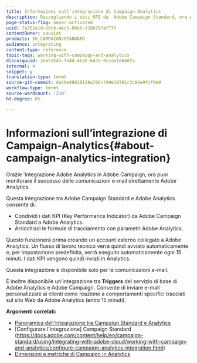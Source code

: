 ```yaml
---
title: Informazioni sull’integrazione di Campaign-Analytics
description: Raccogliendo i dati KPI da  Adobe Campaign Standard, ora puoi condividere i dati delle campagne con  Adobe Analytics per misurare le metriche di marketing delle e-mail  Adobe Campaign.
page-status-flag: never-activated
uuid: 7a351e1d-50cb-4ec5-8b66-318b797af77f
contentOwner: sauviat
products: SG_CAMPAIGN/STANDARD
audience: integrating
content-type: reference
topic-tags: working-with-campaign-and-analytics
discoiquuid: 2ea51543-fe4d-462b-b47e-9ccaa1d68dfa
internal: n
snippet: y
translation-type: tm+mt
source-git-commit: da4be48018128a766c749e30301c3c86e9fcf9e9
workflow-type: tm+mt
source-wordcount: '210'
ht-degree: 6%

---
```



# Informazioni sull’integrazione di Campaign-Analytics{#about-campaign-analytics-integration}

Grazie &#39;integrazione Adobe Analytics in  Adobe Campaign, ora puoi monitorare il successo delle comunicazioni e-mail direttamente  Adobe Analytics.

Questa integrazione tra  Adobe Campaign Standard e  Adobe Analytics consente di:

* Condividi i dati KPI (Key Performance Indicator) da  Adobe Campaign Standard a  Adobe Analytics.
* Arricchisci le formule di tracciamento con  parametri Adobe Analytics.

Questo funzionerà prima creando un account esterno collegato a  Adobe Analytics. Un flusso di lavoro tecnico verrà quindi avviato automaticamente e, per impostazione predefinita, verrà eseguito automaticamente ogni 15 minuti. I dati KPI vengono quindi inviati in Analytics.

Questa integrazione è disponibile solo per le comunicazioni e-mail.

È inoltre disponibile un&#39;integrazione tra  **Triggers** del servizio di base di Adobe Analytics e  Adobe Campaign. Consente di inviare e-mail personalizzate ai clienti come reazione a comportamenti specifici tracciati sul sito Web da  Adobe Analytics (entro 15 minuti).

**Argomenti correlati:**

* [Panoramica dell&#39;integrazione tra Campaign Standard e Analytics](https://docs.adobe.com/content/help/en/analytics/integration/adobe-campaign.html)
* [Configurare l&#39;integrazione] Campaign Standard (https://docs.adobe.com/content/help/en/campaign-standard/using/integrating-with-adobe-cloud/working-with-campaign-and-analytics/configure-campaign-analytics-integration.html)
* [Dimensioni e metriche di Campaign in Analytics](../../integrating/using/campaign-dimensions-and-metrics-in-analytics.md)
